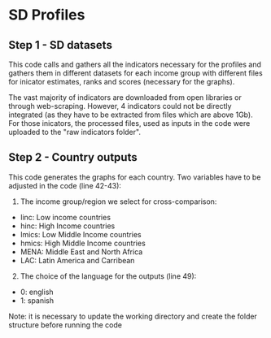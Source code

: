 # SD Profiles

## Step 1 - SD datasets

This code calls and gathers all the indicators necessary for the profiles and gathers them in different datasets for each income group with different files for inicator estimates, ranks and scores (necessary for the graphs).

The vast majority of indicators are downloaded from open libraries or through web-scraping.
However, 4 indicators could not be directly integrated (as they have to be extracted from files which are above 1Gb). For those inicators, the processed files, used as inputs in the code were uploaded to the "raw indicators folder".

## Step 2 - Country outputs

This code generates the graphs for each country.
Two variables have to be adjusted in the code (line 42-43):
1) The income group/region we select for cross-comparison:
  - linc: Low income countries
  - hinc: High Income countries
  - lmics: Low Middle Income countries
  - hmics: High Middle Income countries
  - MENA: Middle East and North Africa
  - LAC: Latin America and Carribean

2) The choice of the language for the outputs (line 49):
  - 0: english
  - 1: spanish
 
 Note: it is necessary to update the working directory and create the folder structure before running the code
